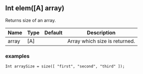 ## Int elem<A>([A] array)

Returns size of an array.

| Name   | Type | Default | Description                   |
|--------|------|---------|-------------------------------|
| array  | [A]  |         | Array which size is returned. |


### examples

```
Int arraySize = size([ "first", "second", "third" ]);
```
